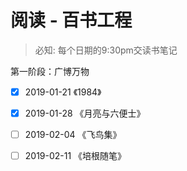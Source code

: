 # 阅读 - 百书工程

> 必知: 每个日期的9:30pm交读书笔记

第一阶段：广博万物

- [x] 2019-01-21 《1984》

- [x] 2019-01-28 《月亮与六便士》

- [ ] 2019-02-04 《飞鸟集》

- [ ] 2019-02-11 《培根随笔》
